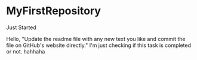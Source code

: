 # MyFirstRepository
Just Started

Hello, 
"Update the readme file with any new text you like and commit the file on GitHub's website directly."
I'm just checking if this task is completed or not. hahhaha
